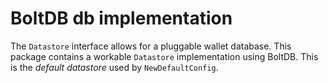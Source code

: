 BoltDB db implementation
========================

The `Datastore` interface allows for a pluggable wallet database. This package contains a workable `Datastore` implementation using BoltDB. This is the _default datastore_ used by `NewDefaultConfig`.
